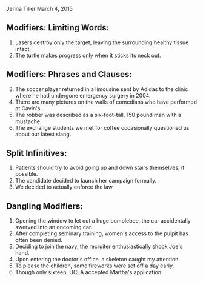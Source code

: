 Jenna Tiller
March 4, 2015

## Modifiers: Limiting Words:

1. Lasers destroy only the target, leaving the surrounding healthy tissue intact.
2. The turtle makes progress only when it sticks its neck out.

## Modifiers: Phrases and Clauses:

3. The soccer player returned in a limousine sent by Adidas to the clinic where he had undergone emergency surgery in 2004.
4. There are many pictures on the walls of comedians who have performed at Gavin's.
5. The robber was described as a six-foot-tall, 150 pound man with a mustache.
6. The exchange students we met for coffee occasionally questioned us about our latest slang.

## Split Infinitives:

1. Patients should try to avoid going up and down stairs themselves, if possible.
2. The candidate decided to launch her campaign formally.
3. We decided to actually enforce the law.

## Dangling Modifiers:

1. Opening the window to let out a huge bumblebee, the car accidentally swerved into an oncoming car.
2. After completing seminary training, women's access to the pulpit has often been denied.
3. Deciding to join the navy, the recruiter enthusiastically shook Joe's hand.
4. Upon entering the doctor's office, a skeleton caught my attention.
5. To please the children, some fireworks were set off a day early.
6. Though only sixteen, UCLA accepted Martha's application.